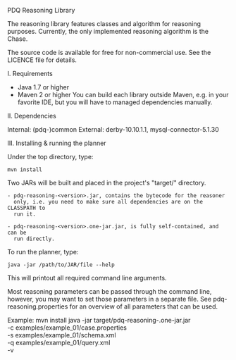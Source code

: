 PDQ Reasoning Library

The reasoning library features classes and algorithm for reasoning purposes. 
Currently, the only implemented reasoning algorithm is the Chase.

The source code is available for free for non-commercial use.
See the LICENCE file for details.

I. Requirements
   
 * Java 1.7 or higher
 * Maven 2 or higher
   You can build each library outside Maven, e.g. in your favorite IDE, but
   you will have to managed dependencies manually.

II. Dependencies
 
Internal: (pdq-)common
External: derby-10.10.1.1, mysql-connector-5.1.30
	
III. Installing & running the planner

Under the top directory, type:

	mvn install

Two JARs will be built and placed in the project's "target/" directory.

	- pdq-reasoning-<version>.jar, contains the bytecode for the reasoner
	  only, i.e. you need to make sure all dependencies are on the CLASSPATH to
	  run it.

	- pdq-reasoning-<version>.one-jar.jar, is fully self-contained, and can be
	  run directly.

To run the planner, type:

	java -jar /path/to/JAR/file --help
	
This will printout all required command line arguments.

Most reasoning parameters can be passed through the command line, however, you 
may want to set those parameters in a separate file.
See pdq-reasoning.properties for an overview of all parameters that can be used.

Example:
	mvn install
	java -jar target/pdq-reasoning-<version>.one-jar.jar \
			-c examples/example_01/case.properties     \
			-s examples/example_01/schema.xml          \
			-q examples/example_01/query.xml           \
			-v